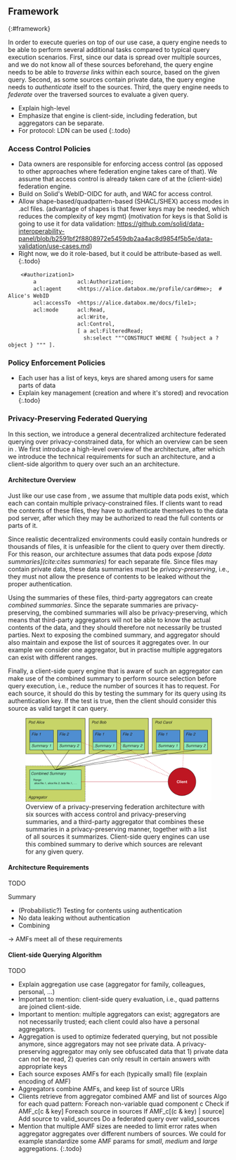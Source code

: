 ## Framework
{:#framework}

In order to execute queries on top of our use case,
a query engine needs to be able to perform several additional tasks compared to typical query execution scenarios.
First, since our data is spread over multiple sources, and we do not know all of these sources beforehand,
the query engine needs to be able to *traverse links* within each source, based on the given query.
Second, as some sources contain private data, the query engine needs to *authenticate* itself to the sources.
Third, the query engine needs to *federate* over the traversed sources to evaluate a given query.



* Explain high-level
* Emphasize that engine is client-side, including federation, but aggregators can be separate.
* For protocol: LDN can be used
{:.todo}

### Access Control Policies

* Data owners are responsible for enforcing access control (as opposed to other approaches where federation engine takes care of that). We assume that access control is already taken care of at the (client-side) federation engine.
* Build on Solid's WebID-OIDC for auth, and WAC for access control.
* Allow shape-based/quadpattern-based (SHACL/SHEX) access modes in .acl files. (advantage of shapes is that fewer keys may be needed, which reduces the complexity of key mgmt) (motivation for keys is that Solid is going to use it for data validation: https://github.com/solid/data-interoperability-panel/blob/b2591bf2f8808972e5459db2aa4ac8d9854f5b5e/data-validation/use-cases.md)
* Right now, we do it role-based, but it could be attribute-based as well.
{:.todo}

```
    <#authorization1>
        a             acl:Authorization;
        acl:agent     <https://alice.databox.me/profile/card#me>;  # Alice's WebID
        acl:accessTo  <https://alice.databox.me/docs/file1>;
        acl:mode      acl:Read, 
                      acl:Write, 
                      acl:Control,
                      [ a acl:FilteredRead;
                        sh:select """CONSTRUCT WHERE { ?subject a ?object } """ ].
```

### Policy Enforcement Policies

* Each user has a list of keys, keys are shared among users for same parts of data
* Explain key management (creation and where it's stored) and revocation
{:.todo}

### Privacy-Preserving Federated Querying

In this section, we introduce a general decentralized architecture federated querying over privacy-constrained data,
for which an overview can be seen in [](#figure-privacy-federation-architecture).
We first introduce a high-level overview of the architecture,
after which we introduce the technical requirements for such an architecture,
and a client-side algorithm to query over such an an architecture.

#### Architecture Overview

Just like our use case from [](#use-case), we assume that multiple data pods exist,
which each can contain multiple privacy-constrained files.
If clients want to read the contents of these files,
they have to authenticate themselves to the data pod server,
after which they may be authorized to read the full contents or parts of it.

Since realistic decentralized environments could easily contain hundreds or thousands of files,
it is unfeasible for the client to query over them directly.
For this reason, our architecture assumes that data pods expose _[data summaries](cite:cites summaries)_ for each separate file.
Since files may contain private data, these data summaries must be *privacy-preserving*,
i.e., they must not allow the presence of contents to be leaked without the proper authentication.

Using the summaries of these files, third-party aggregators can create _combined summaries_.
Since the separate summaries are privacy-preserving, the combined summaries will also be privacy-preserving,
which means that third-party aggregators will not be able to know the actual contents of the data,
and they should therefore not necessarily be trusted parties.
Next to exposing the combined summary,
and aggregator should also maintain and expose the list of sources it aggregates over.
In our example we consider one aggregator, but in practise multiple aggregators can exist with different ranges.

Finally, a client-side query engine that is aware of such an aggregator
can make use of the combined summary to perform source selection before query execution,
i.e., reduce the number of sources it has to request.
For each source, it should do this by testing the summary for its query using its authentication key.
If the test is true, then the client should consider this source as valid target it can query.

<figure id="figure-privacy-federation-architecture">
<img src="img/privacy-federation-architecture.svg" alt="[Privacy-Preserving Federated Querying Architecture]">
<figcaption markdown="block">
Overview of a privacy-preserving federation architecture
with six sources with access control and privacy-preserving summaries,
and a third-party aggregator that combines these summaries in a privacy-preserving manner,
together with a list of all sources it summarizes.
Client-side query engines can use this combined summary to derive which sources are relevant for any given query.
</figcaption>
</figure>

#### Architecture Requirements

TODO

Summary

* (Probabilistic?) Testing for contents using authentication
* No data leaking without authentication
* Combining

-> AMFs meet all of these requirements

#### Client-side Querying Algorithm

TODO



* Explain aggregation use case (aggregator for family, colleagues, personal, ...)
* Important to mention: client-side query evaluation, i.e., quad patterns are joined client-side.
* Important to mention: multiple aggregators can exist; aggregators are not necessarily trusted; each client could also have a personal aggregators.
* Aggregation is used to optimize federated querying, but not possible anymore, since aggregators may not see private data.
    A privacy-preserving aggregator may only see obfuscated data that 1) private data can not be read, 2) queries can only result in certain answers with appropriate keys
* Each source exposes AMFs for each (typically small) file (explain encoding of AMF)
* Aggregators combine AMFs, and keep list of source URIs
* Clients retrieve from aggregator combined AMF and list of sources
    Algo for each quad pattern:
        Foreach non-variable quad component c
            Check if AMF_c[c & key]
            Foreach source in sources
                If AMF_c[(c & key) | source]
                    Add source to valid_sources
        Do a federated query over valid_sources
* Mention that multiple AMF sizes are needed to limit error rates when aggregator aggregates over different numbers of sources. We could for example standardize some AMF params for _small_, _medium_ and _large_ aggregations.
{:.todo}
